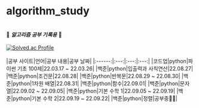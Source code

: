 # algorithm_study
&nbsp;  
🤍 ***알고리즘 공부 기록용*** 🖤
&nbsp;  
&nbsp;  
[![Solved.ac Profile](http://mazassumnida.wtf/api/generate_badge?boj=gmlwls608)](https://solved.ac/gmlwls608)
&nbsp;  
&nbsp;  
|공부 사이트|언어|공부 내용|공부 날짜|
|:------:|:---:|:---:|:---:|
|코드업|python|파이썬 기초 100제|22.03.17 ~ 22.03.26|
|백준|python|입출력과 사칙연산|22.08.27|
|백준|python|조건문|22.08.28|
|백준|python|반복문|22.08.29 ~ 22.08.30|
|백준|python|1차원 배열|22.08.31|
|백준|python|함수|22.09.01|
|백준|python|문자열|22.09.02 ~ 22.09.05|
|백준|python|기본 수학 1|22.09.05 ~ 22.09.19|
|백준|python|기본 수학 2|22.09.19 ~ 22.09.22|
|백준|python|정렬|공부중👩‍💻|
